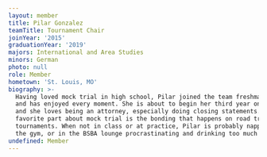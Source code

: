 ```yaml
---
layout: member
title: Pilar Gonzalez
teamTitle: Tournament Chair
joinYear: '2015'
graduationYear: '2019'
majors: International and Area Studies
minors: German
photo: null
role: Member
hometown: 'St. Louis, MO'
biography: >-
  Having loved mock trial in high school, Pilar joined the team freshman year
  and has enjoyed every moment. She is about to begin her third year on WUMT,
  and she loves being an attorney, especially doing closing statements. Her
  favorite part about mock trial is the bonding that happens on road trips to
  tournaments. When not in class or at practice, Pilar is probably napping, at
  the gym, or in the BSBA lounge procrastinating and drinking too much coffee.
undefined: Member
---
```



